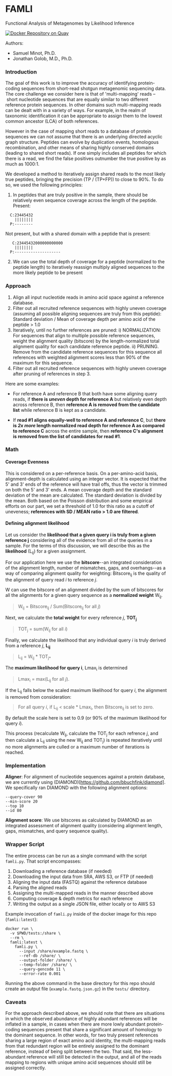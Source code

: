 # FAMLI
Functional Analysis of Metagenomes by Likelihood Inference

[![Docker Repository on Quay](https://quay.io/repository/fhcrc-microbiome/famli/status "Docker Repository on Quay")](https://quay.io/repository/fhcrc-microbiome/famli)

Authors: 

  * Samuel Minot, Ph.D.
  * Jonathan Golob, M.D., Ph.D.


### Introduction

The goal of this work is to improve the accuracy of identifying protein-coding sequences
from short-read shotgun metagenomic sequencing data. The core challenge we consider here
is that of 'multi-mapping' reads – short nucleotide sequences that are equally similar to
two different reference protein sequences. In other domains such multi-mapping reads can
be dealt with in a variety of ways. For example, in the realm of taxonomic identification
it can be appropriate to assign them to the lowest common ancestor (LCA) of both references. 

However in the case of mapping short reads to a database of protein sequences we can not
assume that there is an underlying directed acyclic graph structure. Peptides
can evolve by duplication events, homologous recombination, and other means of sharing highly conserved
domains (leading to shared short reads). If one simply includes all peptides for which there is a read, we find the false positives outnumber the true positive by as much as 1000:1. 

We developed a method to iteratively assign shared reads to the most likely true peptides, bringing the precision (TP / (TP+FP)) to close to 90%. To do so, we used the following principles:


  1. In peptides that are truly positive in the sample, there should be relatively even sequence 
  coverage across the length of the peptide. 
 Present:
 
```
  C:23445432
    ||||||||
  P:--------
```

Not present, but with a shared domain with a peptide that is present:
```
   C:23445432000000000000
    ||||||||
  P:--------------------
```

  2. We can use the total depth of coverage for a peptide (normalized to the peptide length) to 
  iteratively reassign multiply aligned sequences to the more likely peptide to be present

### Approach

  1. Align all input nucleotide reads in amino acid space against a reference database.
  2. Filter out all recruited reference sequences with highly uneven coverage (assuming all
  possible aligning sequences are truly from this peptide):
  Standard deviation / Mean of coverage depth per amino acid of the peptide > 1.0
  3. Iteratively, until no further references are pruned: 
  i) NORMALIZATION: For sequences that align to multiple possible reference sequences, weight the alignment quality
  (bitscore) by the length-normalized total alignment quality for each candidate reference peptide. 
  ii) PRUNING. Remove from the candidate reference sequences for this sequence all references with 
  weighted alignment scores less than 90% of the maximum for this sequence. 
  4. Filter out all recruited reference sequences with highly uneven coverage after pruning of references in step 3.

Here are some examples:

  * For reference A and reference B that both have some aligning query reads, if **there is _uneven_ depth for reference A** but relatively even depth across reference B, then **reference A is removed from the candidate list** while reference B is kept as a candidate.

  * If **read #1 aligns equally-well to reference A and reference C**, but **there is _2x more_ length normalized read depth for reference A as compared to reference C** across the entire sample, then **reference C's alignment is removed from the list of candidates for read #1**.


### Math

#### Coverage Evenness
This is considered on a per-reference basis. On a per-amino-acid basis, alignment-depth is calculated using an integer vector. It is expected that the 5' and 3' ends of the reference will have trail offs, thus the vector is trimmed on both the 5' and 3' ends. A mean coverage depth and the standard deviation of the mean are calculated. The standard deviation is divided by the mean. Both based on the Poisson distribution and some empirical efforts on our part, we set a threshold of 1.0 for this ratio as a cutoff of uneveness; **references with SD / MEAN ratio > 1.0 are filtered**. 

#### Defining alignment likelihood

Let us consider the **likelihood that a given query i is truly from a given reference j** considering all of the evidence from all of the queries in a sample. For the terms of this discussion, we will describe this as the **likelihood** (L<sub>ij</sub>) for a given assignment. 

For our application here we use the **bitscore**--an integrated consideration of the alignment length, number of mismatches, gaps, and overhangs--as a way of comparing alignment quality for weighting: Bitscore<sub>ij</sub> is the quality of the alignment of query read *i* to reference *j*.

W can use the bitscore of an alignment divided by the sum of bitscores for all the alignments for a given query sequence as a **normalized weight** W<sub>ij</sub>. 

>W<sub>ij</sub> = Bitscore<sub>ij</sub> / Sum(Bitscore<sub>ij</sub> for all *j*) 

Next, we calculate the **total weight** for every reference *j*, **TOT<sub>j</sub>**

>TOT<sub>j</sub> = sum(W<sub>ij</sub> for all *i*)

Finally, we calculate the likelihood that any individual query *i* is truly derived from a reference *j*, **L<sub>ij</sub>**

>L<sub>ij</sub> = W<sub>ij</sub> * TOT<sub>j*

The **maximum likelihood for query i**, Lmax<sub>i</sub> is determined 
>Lmax<sub>i</sub> = max(L<sub>ij</sub> for all *j*).

If the L<sub>ij</sub> falls below the scaled maximum likelihood for query *i*, the alignment is removed from consideration:

>For all query *i*, 
>if L<sub>ij</sub> < scale * Lmax<sub>i</sub>, 
>then Bitscore<sub>ij</sub> is set to zero.


By default the scale here is set to 0.9 (or 90% of the maximum likelihood for query *i*).

This process (recalculate W<sub>ij</sub>, calculate the TOT<sub>j</sub> for each refrence *j*, and then calculate a L<sub>ij</sub> using the new W<sub>ij</sub> and TOT<sub>j</sub>) is repeated iteratively until no more alignments are culled or a maximum number of iterations is reached. 


### Implementation

**Aligner**: For alignment of nucleotide sequences against a protein database, we are currently using
(DIAMOND)[https://github.com/bbuchfink/diamond]. We specifically ran DIAMOND with the following alignment options:
```
--query-cover 90
--min-score 20
--top 10
--id 80
```

**Alignment score**: We use bitscores as calculated by DIAMOND as an integrated assessment of alignment quality (considering alignment length, gaps, mismatches, and query sequence quality).


### Wrapper Script

The entire process can be run as a single command with the script `famli.py`. That script encompasses:

  1. Downloading a reference database (if needed)
  2. Downloading the input data from SRA, AWS S3, or FTP (if needed)
  3. Aligning the input data (FASTQ) against the reference database
  4. Parsing the aligned reads
  5. Assigning the multi-mapped reads in the manner described above
  6. Computing coverage & depth metrics for each reference
  7. Writing the output as a single JSON file, either locally or to AWS S3

Example invocation of `famli.py` inside of the docker image for this repo (`famli:latest`):

```
docker run \
  -v $PWD/tests:/share \
  --rm \
  famli:latest \
    famli.py \
      --input /share/example.fastq \
      --ref-db /share/ \
      --output-folder /share/ \
      --temp-folder /share/ \
      --query-gencode 11 \
      --error-rate 0.001

```

Running the above command in the base directory for this repo should create an output file
(`example.fastq.json.gz`) in the `tests/` directory.


### Caveats

For the approach described above, we should note that there are situations in which the observed abundance
of highly abundant references will be inflated in a sample, in cases when there are more lowly abundant 
protein-coding sequences present that share a significant amount of homology to the dominant sequence. 
In other words, for two truly present references sharing a large region of exact amino acid identity, the 
multi-mapping reads from that redundant region will be entirely assigned to the dominant reference, instead
of being split between the two. That said, the less-abundant reference will still be detected in the output,
and all of the reads mapping to regions with unique amino acid sequences should still be assigned correctly.

